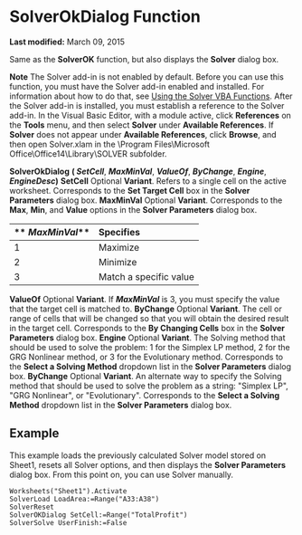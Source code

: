 
# SolverOkDialog Function

 **Last modified:** March 09, 2015

Same as the  **SolverOK** function, but also displays the **Solver** dialog box.

 **Note**  The Solver add-in is not enabled by default. Before you can use this function, you must have the Solver add-in enabled and installed. For information about how to do that, see  [Using the Solver VBA Functions](37d0aa49-2e5c-5efe-1c69-b5168af1f231.md). After the Solver add-in is installed, you must establish a reference to the Solver add-in. In the Visual Basic Editor, with a module active, click  **References** on the **Tools** menu, and then select **Solver** under **Available References**. If  **Solver** does not appear under **Available References**, click  **Browse**, and then open Solver.xlam in the \Program Files\Microsoft Office\Office14\Library\SOLVER subfolder.

 **SolverOkDialog** **( _SetCell_**,  **_MaxMinVal_**,  **_ValueOf_**,  **_ByChange_**,  **_Engine_**,  **_EngineDesc_)**
 **SetCell** Optional **Variant**. Refers to a single cell on the active worksheet. Corresponds to the  **Set Target Cell** box in the **Solver Parameters** dialog box.
 **MaxMinVal** Optional **Variant**. Corresponds to the  **Max**,  **Min**, and  **Value** options in the **Solver Parameters** dialog box.


|** **_MaxMinVal_****|**Specifies**|
|:-----|:-----|
|1|Maximize|
|2|Minimize|
|3|Match a specific value|
 **ValueOf** Optional **Variant**. If  **_MaxMinVal_** is 3, you must specify the value that the target cell is matched to.
 **ByChange** Optional **Variant**. The cell or range of cells that will be changed so that you will obtain the desired result in the target cell. Corresponds to the  **By Changing Cells** box in the **Solver Parameters** dialog box.
 **Engine** Optional **Variant**. The Solving method that should be used to solve the problem: 1 for the Simplex LP method, 2 for the GRG Nonlinear method, or 3 for the Evolutionary method. Corresponds to the  **Select a Solving Method** dropdown list in the **Solver Parameters** dialog box.
 **ByChange** Optional **Variant**. An alternate way to specify the Solving method that should be used to solve the problem as a string: "Simplex LP", "GRG Nonlinear", or "Evolutionary". Corresponds to the  **Select a Solving Method** dropdown list in the **Solver Parameters** dialog box.

## Example

This example loads the previously calculated Solver model stored on Sheet1, resets all Solver options, and then displays the  **Solver Parameters** dialog box. From this point on, you can use Solver manually.


```
Worksheets("Sheet1").Activate 
SolverLoad LoadArea:=Range("A33:A38") 
SolverReset 
SolverOKDialog SetCell:=Range("TotalProfit") 
SolverSolve UserFinish:=False
```

